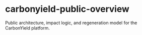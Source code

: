 # carbonyield-public-overview
Public architecture, impact logic, and regeneration model for the CarbonYield platform.
